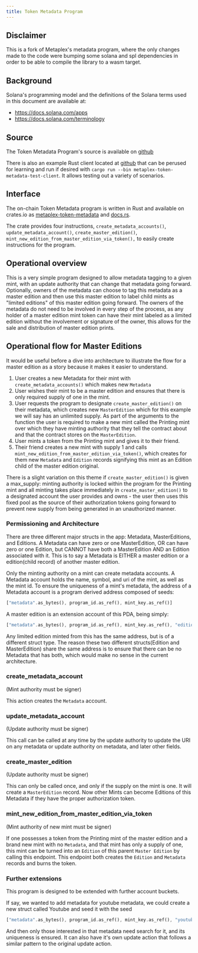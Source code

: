 ```yaml
---
title: Token Metadata Program
---
```


## Disclaimer
This is a fork of Metaplex's metadata program, where the only changes made to
the code were bumping some solana and spl dependencies in order to be able to
compile the library to a wasm target.

## Background

Solana's programming model and the definitions of the Solana terms used in this
document are available at:

- https://docs.solana.com/apps
- https://docs.solana.com/terminology

## Source

The Token Metadata Program's source is available on
[github](https://github.com/metaplex-foundation/metaplex)

There is also an example Rust client located at
[github](https://github.com/metaplex-foundation/metaplex/tree/master/rust/token-metadata/test/src/main.rs)
that can be perused for learning and run if desired with `cargo run --bin metaplex-token-metadata-test-client`. It allows testing out a variety of scenarios.

## Interface

The on-chain Token Metadata program is written in Rust and available on crates.io as
[metaplex-token-metadata](https://crates.io/crates/metaplex-token-metadata) and
[docs.rs](https://docs.rs/metaplex-token-metadata).

The crate provides four instructions, `create_metadata_accounts()`, `update_metadata_account()`, `create_master_edition()`, `mint_new_edition_from_master_edition_via_token(),` to easily create instructions for the program.

## Operational overview

This is a very simple program designed to allow metadata tagging to a given mint, with an update authority
that can change that metadata going forward. Optionally, owners of the metadata can choose to tag this metadata
as a master edition and then use this master edition to label child mints as "limited editions" of this master
edition going forward. The owners of the metadata do not need to be involved in every step of the process,
as any holder of a master edition mint token can have their mint labeled as a limited edition without
the involvement or signature of the owner, this allows for the sale and distribution of master edition prints.

## Operational flow for Master Editions

It would be useful before a dive into architecture to illustrate the flow for a master edition
as a story because it makes it easier to understand.

1. User creates a new Metadata for their mint with `create_metadata_accounts()` which makes new `Metadata`
2. User wishes their mint to be a master edition and ensures that there
   is only required supply of one in the mint.
3. User requests the program to designate `create_master_edition()` on their metadata,
   which creates new `MasterEdition` which for this example we will say has an unlimited supply. As
   part of the arguments to the function the user is required to make a new mint called the Printing mint over
   which they have minting authority that they tell the contract about and that the contract stores on the
   `MasterEdition`.
4. User mints a token from the Printing mint and gives it to their friend.
5. Their friend creates a new mint with supply 1 and calls `mint_new_edition_from_master_edition_via_token()`,
   which creates for them new `Metadata` and `Edition` records signifying this mint as an Edition child of
   the master edition original.

There is a slight variation on this theme if `create_master_edition()` is given a max_supply: minting authority
is locked within the program for the Printing mint and all minting takes place immediately in
`create_master_edition()` to a designated account the user provides and owns -
the user then uses this fixed pool as the source of their authorization tokens going forward to prevent new
supply from being generated in an unauthorized manner.

### Permissioning and Architecture

There are three different major structs in the app: Metadata, MasterEditions, and Editions. A Metadata can
have zero or one MasterEdition, OR can have zero or one Edition, but CANNOT have both a MasterEdition AND
an Edition associated with it. This is to say a Metadata is EITHER a master edition
or a edition(child record) of another master edition.

Only the minting authority on a mint can create metadata accounts. A Metadata account holds the name, symbol,
and uri of the mint, as well as the mint id. To ensure the uniqueness of
a mint's metadata, the address of a Metadata account is a program derived address composed of seeds:

```rust
["metadata".as_bytes(), program_id.as_ref(), mint_key.as_ref()]
```

A master edition is an extension account of this PDA, being simply:

```rust
["metadata".as_bytes(), program_id.as_ref(), mint_key.as_ref(), "edition".as_bytes()]
```

Any limited edition minted from this has the same address, but is of a different struct type. The reason
these two different structs(Edition and MasterEdition) share the same address is to ensure that there can
be no Metadata that has both, which would make no sense in the current architecture.

### create_metadata_account

(Mint authority must be signer)

This action creates the `Metadata` account.

### update_metadata_account

(Update authority must be signer)

This call can be called at any time by the update authority to update the URI on any metadata or
update authority on metadata, and later other fields.

### create_master_edition

(Update authority must be signer)

This can only be called once, and only if the supply on the mint is one. It will create a `MasterEdition` record.
Now other Mints can become Editions of this Metadata if they have the proper authorization token.

### mint_new_edition_from_master_edition_via_token

(Mint authority of new mint must be signer)

If one possesses a token from the Printing mint of the master edition and a brand new mint with no `Metadata`, and
that mint has only a supply of one, this mint can be turned into an `Edition` of this parent `Master Edition` by
calling this endpoint. This endpoint both creates the `Edition` and `Metadata` records and burns the token.

### Further extensions

This program is designed to be extended with further account buckets.

If say, we wanted to add metadata for youtube metadata, we could create a new struct called Youtube
and seed it with the seed

```rust
["metadata".as_bytes(), program_id.as_ref(), mint_key.as_ref(), "youtube".as_bytes()]
```

And then only those interested in that metadata need search for it, and its uniqueness is ensured. It can also
have it's own update action that follows a similar pattern to the original update action.
